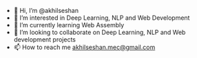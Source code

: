 - 👋 Hi, I’m @akhilseshan
- 👀 I’m interested in Deep Learning, NLP and Web Development
- 🌱 I’m currently learning Web Assembly
- 💞️ I’m looking to collaborate on Deep Learning, NLP and Web development projects
- 📫 How to reach me akhilseshan.mec@gmail.com

<!---
akhilseshan/akhilseshan is a ✨ special ✨ repository because its `README.md` (this file) appears on your GitHub profile.
You can click the Preview link to take a look at your changes.
--->
